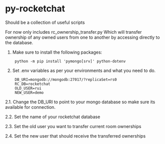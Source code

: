 # py-rocketchat
Should be a collection of useful scripts

For now only includes rc_ownership_transfer.py
Which will transfer ownership of any owned users from one to another by accessing directly to the database.

1. Make sure to install the following packages:

        python -m pip install 'pymongo[srv]' python-dotenv

2. Set .env variables as per your environments and what you need to do.

        DB_URI=mongodb://mongodb:27017/?replicaSet=rs0
        RC_DB=rocketchat
        OLD_USER=rui
        NEW_USER=demo

2.1. Change the DB_URI to point to your mongo database so make sure its available for connection.

2.2. Set the name of your rocketchat database

2.3. Set the old user you want to transfer current room ownerships

2.4. Set the new user that should receive the transferred ownerships
